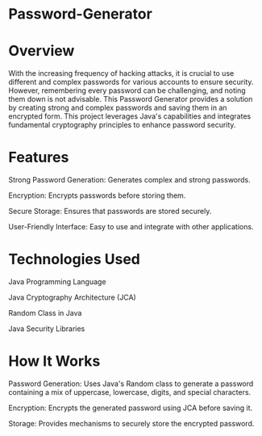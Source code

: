 # Password-Generator

# Overview
With the increasing frequency of hacking attacks, it is crucial to use different and complex passwords for various accounts to ensure security. 
However, remembering every password can be challenging, and noting them down is not advisable. 
This Password Generator provides a solution by creating strong and complex passwords and saving them in an encrypted form.
This project leverages Java's capabilities and integrates fundamental cryptography principles to enhance password security.

# Features

Strong Password Generation: Generates complex and strong passwords.

Encryption: Encrypts passwords before storing them.

Secure Storage: Ensures that passwords are stored securely.

User-Friendly Interface: Easy to use and integrate with other applications.

# Technologies Used

Java Programming Language

Java Cryptography Architecture (JCA)

Random Class in Java

Java Security Libraries

# How It Works

Password Generation: Uses Java's Random class to generate a password containing a mix of uppercase, lowercase, digits, and special characters.

Encryption: Encrypts the generated password using JCA before saving it.

Storage: Provides mechanisms to securely store the encrypted password.
